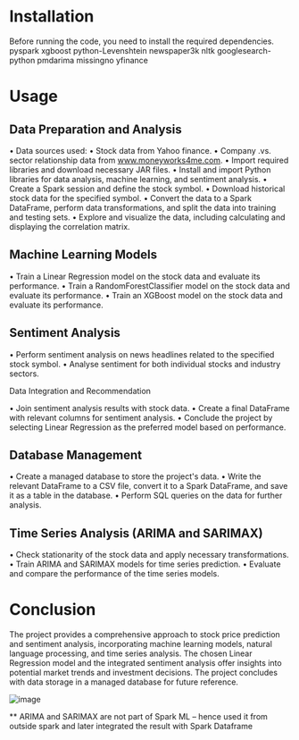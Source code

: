 # Installation

Before running the code, you need to install the required dependencies.
pyspark
xgboost
python-Levenshtein
newspaper3k nltk
googlesearch-python
pmdarima
missingno
yfinance

# Usage

## Data Preparation and Analysis
•	Data sources used:
  • Stock data from Yahoo finance.
  • Company .vs. sector relationship data from www.moneyworks4me.com.
•	Import required libraries and download necessary JAR files.
•	Install and import Python libraries for data analysis, machine learning, and sentiment analysis.
•	Create a Spark session and define the stock symbol.
•	Download historical stock data for the specified symbol.
•	Convert the data to a Spark DataFrame, perform data transformations, and split the data into training and testing sets.
•	Explore and visualize the data, including calculating and displaying the correlation matrix.




## Machine Learning Models

•	Train a Linear Regression model on the stock data and evaluate its performance.
•	Train a RandomForestClassifier model on the stock data and evaluate its performance.
•	Train an XGBoost model on the stock data and evaluate its performance.



## Sentiment Analysis

•	Perform sentiment analysis on news headlines related to the specified stock symbol.
•	Analyse sentiment for both individual stocks and industry sectors.

Data Integration and Recommendation

•	Join sentiment analysis results with stock data.
•	Create a final DataFrame with relevant columns for sentiment analysis.
•	Conclude the project by selecting Linear Regression as the preferred model based on performance.

## Database Management

•	Create a managed database to store the project's data.
•	Write the relevant DataFrame to a CSV file, convert it to a Spark DataFrame, and save it as a table in the database.
•	Perform SQL queries on the data for further analysis.

## Time Series Analysis (ARIMA and SARIMAX)

•	Check stationarity of the stock data and apply necessary transformations.
•	Train ARIMA and SARIMAX models for time series prediction.
•	Evaluate and compare the performance of the time series models.



# Conclusion

The project provides a comprehensive approach to stock price prediction and sentiment analysis, incorporating machine learning models, natural language processing, and time series analysis. The chosen Linear Regression model and the integrated sentiment analysis offer insights into potential market trends and investment decisions. The project concludes with data storage in a managed database for future reference.

![image](https://github.com/arijitmajumdar-IISc/Nifty50-stock-prediction-spark/assets/151856679/d09d968e-baf4-4629-abea-587037ad6d2e)

** ARIMA and SARIMAX are not part of Spark ML – hence used it from outside spark and later integrated the result with Spark Dataframe




